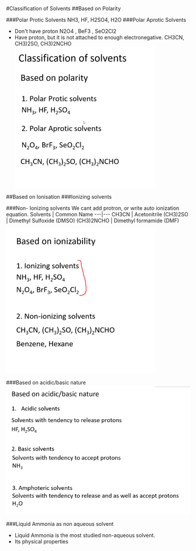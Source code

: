 #Classification of Solvents
##Based on Polarity

###Polar Protic Solvents
NH3, HF, H2SO4, H2O
###Polar Aprotic Solvents
   * Don't have proton N2O4 , BeF3 , SeO2Cl2
   * Have proton, but it is not attached to enough electronegative.
    CH3CN, CH3)2SO, CH3)2NCHO
![img_7.png](img_7.png)
     
##Based on Ionisation
###Ionizing solvents
 
###Non- Ionizing solvents
    We cant add protron, or write auto ionization equation.
Solvents | Common Name
---|---
CH3CN | Acetonitrile
(CH3)2SO | Dimethyl Sulfoxide (DMSO)
(CH3)2NCHO | Dimethyl formamide (DMF)

![img_8.png](img_8.png)

###Based on acidic/basic nature
![img_10.png](img_10.png)

###Liquid Ammonia as non aqueous solvent
* Liquid Ammonia is the most studied non-aqueous solvent.
* Its physical properties 